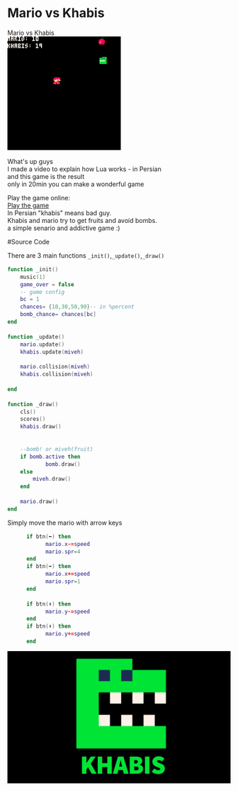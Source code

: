 # Mario vs Khabis
Mario vs Khabis   
![preview](preview.gif)   

What's up guys   
I made a video to explain how Lua works - in Persian  
and this game is the result  
only in 20min you can make a wonderful game  

Play the game online:   
[Play the game](https://www.lexaloffle.com/bbs/?pid=119095#p)   
In Persian "khabis" means bad guy.   
Khabis and mario try to get fruits and avoid bombs.    
a simple senario and addictive game :)    

#Source Code

There are 3 main functions `_init()`,`_update()`,`_draw()`

```lua
function _init()
    music(1)
    game_over = false
    -- game config
    bc = 1
    chances= {10,30,50,90}-- in %percent
    bomb_chance= chances[bc]
end

function _update()
    mario.update()
    khabis.update(miveh)

    mario.collision(miveh)
    khabis.collision(miveh)

end

function _draw()
    cls()
    scores()
    khabis.draw()
    
    
    --bomb! or miveh(fruit)
    if bomb.active then
            bomb.draw()
    else
        miveh.draw()				
    end
    
    mario.draw()
end
```

Simply move the mario with arrow keys

```lua
      if btn(⬅️) then
            mario.x-=speed
            mario.spr=4				
      end
      if btn(➡️) then
            mario.x+=speed	
            mario.spr=1			
      end

      if btn(⬆️) then
            mario.y-=speed				
      end
      if btn(⬇️) then
            mario.y+=speed				
      end
```

![khabis](khabis.gif)
